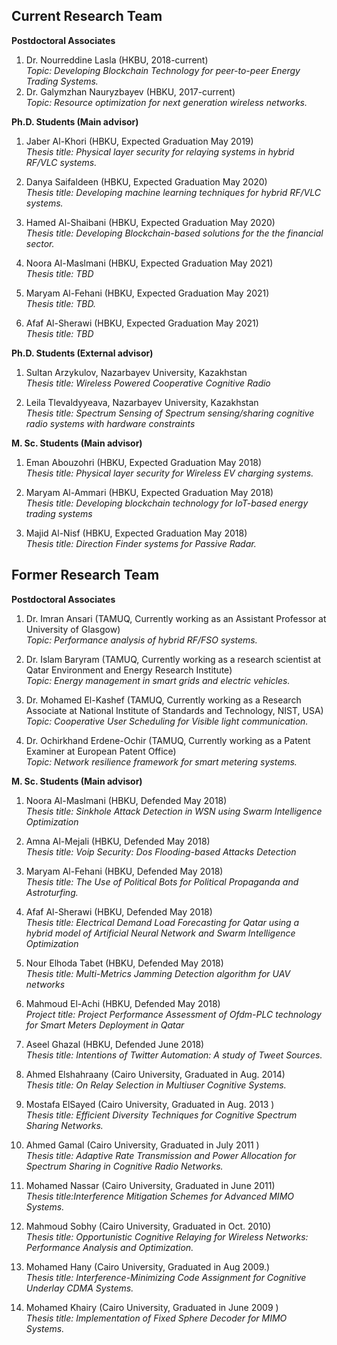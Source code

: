 Current Research Team
-


**Postdoctoral Associates**
1.  Dr. Nourreddine Lasla (HKBU, 2018-current)\
        *Topic: Developing Blockchain Technology for peer-to-peer Energy
        Trading Systems.*
2.  Dr. Galymzhan Nauryzbayev (HBKU, 2017-current)\
        *Topic: Resource optimization for next generation wireless
        networks.*

**Ph.D. Students (Main advisor)**

 1.  Jaber Al-Khori (HBKU, Expected Graduation May 2019)\
        *Thesis title: Physical layer security for relaying systems in
        hybrid RF/VLC systems.*

 2.  Danya Saifaldeen (HBKU, Expected Graduation May 2020)\
        *Thesis title: Developing machine learning techniques for hybrid
        RF/VLC systems.*

 3.  Hamed Al-Shaibani (HBKU, Expected Graduation May 2020)\
        *Thesis title: Developing Blockchain-based solutions for the the
        financial sector.*

 4.  Noora Al-Maslmani (HBKU, Expected Graduation May 2021)\
        *Thesis title: TBD*

5.  Maryam Al-Fehani (HBKU, Expected Graduation May 2021)\
        *Thesis title: TBD.*

6.  Afaf Al-Sherawi (HBKU, Expected Graduation May 2021)\
        *Thesis title: TBD*

**Ph.D. Students (External advisor)**

1.  Sultan Arzykulov, Nazarbayev University, Kazakhstan\
        *Thesis title: Wireless Powered Cooperative Cognitive Radio*

2.  Leila Tlevaldyyeava, Nazarbayev University, Kazakhstan\
        *Thesis title: Spectrum Sensing of Spectrum sensing/sharing
        cognitive radio systems with hardware constraints*

**M. Sc. Students (Main advisor)**

 1.  Eman Abouzohri (HBKU, Expected Graduation May 2018)\
        *Thesis title: Physical layer security for Wireless EV charging
        systems.*

 2.  Maryam Al-Ammari (HBKU, Expected Graduation May 2018)\
        *Thesis title: Developing blockchain technology for IoT-based
        energy trading systems*

 3.  Majid Al-Nisf (HBKU, Expected Graduation May 2018)\
        *Thesis title: Direction Finder systems for Passive Radar.*

Former Research Team
-
 **Postdoctoral Associates**

  1.  Dr. Imran Ansari (TAMUQ, Currently working as an Assistant
        Professor at University of Glasgow)\
        *Topic: Performance analysis of hybrid RF/FSO systems.*

  2.  Dr. Islam Baryram (TAMUQ, Currently working as a research
        scientist at Qatar Environment and Energy Research Institute)\
        *Topic: Energy management in smart grids and electric vehicles.*

  3.  Dr. Mohamed El-Kashef (TAMUQ, Currently working as a Research
        Associate at National Institute of Standards and Technology, NIST, USA)\
        *Topic: Cooperative User Scheduling for Visible light
        communication.*

  4.  Dr. Ochirkhand Erdene-Ochir (TAMUQ, Currently working as a
        Patent Examiner at European Patent Office)\
        *Topic: Network resilience framework for smart metering
        systems.*

  **M. Sc. Students (Main advisor)**

  1.  Noora Al-Maslmani (HBKU, Defended May 2018)\
        *Thesis title: Sinkhole Attack Detection in WSN using Swarm
        Intelligence Optimization*

  2.  Amna Al-Mejali (HBKU, Defended May 2018)\
        *Thesis title: Voip Security: Dos Flooding-based Attacks
        Detection*

  3.  Maryam Al-Fehani (HBKU, Defended May 2018)\
        *Thesis title: The Use of Political Bots for Political
        Propaganda and Astroturfing.*

  4.  Afaf Al-Sherawi (HBKU, Defended May 2018)\
        *Thesis title: Electrical Demand Load Forecasting for Qatar
        using a hybrid model of Artificial Neural Network and Swarm
        Intelligence Optimization*

  5.  Nour Elhoda Tabet (HBKU, Defended May 2018)\
        *Thesis title: Multi-Metrics Jamming Detection algorithm for UAV
        networks*

  6.  Mahmoud El-Achi (HBKU, Defended May 2018)\
        *Project title: Project Performance Assessment of Ofdm-PLC
        technology for Smart Meters Deployment in Qatar*

  7.  Aseel Ghazal (HBKU, Defended June 2018)\
        *Thesis title: Intentions of Twitter Automation: A study of
        Tweet Sources.*

  8.  Ahmed Elshahraany (Cairo University, Graduated in Aug. 2014)\
        *Thesis title: On Relay Selection in Multiuser Cognitive
        Systems.*

  9.  Mostafa ElSayed (Cairo University, Graduated in Aug. 2013 )\
        *Thesis title: Efficient Diversity Techniques for Cognitive
        Spectrum Sharing Networks.*

  10. Ahmed Gamal (Cairo University, Graduated in July 2011 )\
        *Thesis title: Adaptive Rate Transmission and Power Allocation
        for Spectrum Sharing in Cognitive Radio Networks.*

  11. Mohamed Nassar (Cairo University, Graduated in June 2011)\
        *Thesis title:Interference Mitigation Schemes for Advanced MIMO
        Systems.*

   12. Mahmoud Sobhy (Cairo University, Graduated in Oct. 2010)\
        *Thesis title: Opportunistic Cognitive Relaying for Wireless
        Networks: Performance Analysis and Optimization.*

  13. Mohamed Hany (Cairo University, Graduated in Aug 2009.)\
        *Thesis title: Interference-Minimizing Code Assignment for
        Cognitive Underlay CDMA Systems.*

  14. Mohamed Khairy (Cairo University, Graduated in June 2009 )\
        *Thesis title: Implementation of Fixed Sphere Decoder for MIMO
        Systems.*

